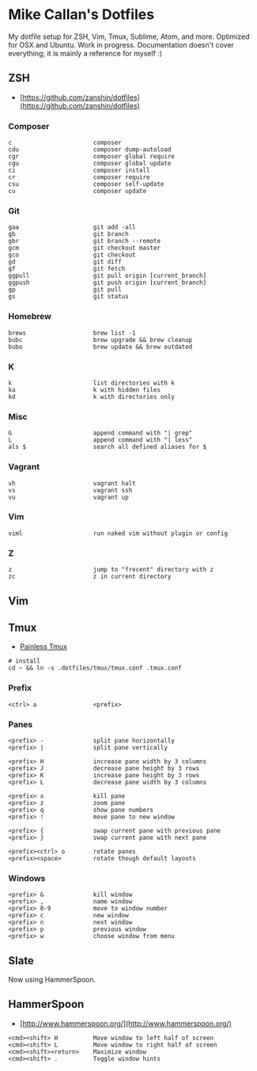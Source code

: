 <!-- left off at painless tmux page 39 -->

# Mike Callan's Dotfiles

My dotfile setup for ZSH, Vim, Tmux, Sublime, Atom, and more. Optimized for OSX and Ubuntu. Work in progress. Documentation doesn't cover everything; it is mainly a reference for myself :)

## ZSH

- [https://github.com/zanshin/dotfiles](https://github.com/zanshin/dotfiles)

### Composer

```
c                       composer
cdu                     composer dump-autoload
cgr                     composer global require
cgu                     composer global update
ci                      composer install
cr                      composer require
csu                     composer self-update
cu                      composer update
```

### Git

```
gaa                     git add -all
gb                      git branch
gbr                     git branch --remote
gcm                     git checkout master
gco                     git checkout
gd                      git diff
gf                      git fetch
ggpull                  git pull origin [current_branch]
ggpush                  git push origin [current_branch]
gp                      git pull
gs                      git status
```

### Homebrew

```
brews                   brew list -1
bubc                    brew upgrade && brew cleanup
bubo                    brew update && brew outdated
```

### K

```
k                       list directories with k
ka                      k with hidden files
kd                      k with directories only
```

### Misc

```
G                       append command with "| grep"
L                       append command with "| less"
als $                   search all defined aliases for $
```

### Vagrant

```
vh                      vagrant halt
vs                      vagrant ssh
vu                      vagrant up
```

### Vim

```
viml                    run naked vim without plugin or config
```

### Z

```
z                       jump to "frecent" directory with z
zc                      z in current directory
```

## Vim

## Tmux

- [Painless Tmux](https://leanpub.com/painless_tmux)

```
# install
cd ~ && ln -s .dotfiles/tmux/tmux.conf .tmux.conf
```

### Prefix

```
<ctrl> a                <prefix>
```

### Panes

```
<prefix> -              split pane horizontally
<prefix> |              split pane vertically

<prefix> H              increase pane width by 3 columns
<prefix> J              decrease pane height by 3 rows
<prefix> K              increase pane height by 3 rows
<prefix> L              decrease pane width by 3 columns

<prefix> x              kill pane
<prefix> z              zoom pane
<prefix> q              show pane numbers
<prefix> !              move pane to new window

<prefix> {              swap current pane with previous pane
<prefix> }              swap current pane with next pane

<prefix><ctrl> o        rotate panes
<prefix><space>         rotate though default layouts
```

### Windows

```
<prefix> &              kill window
<prefix> ,              name window
<prefix> 0-9            move to window number
<prefix> c              new window
<prefix> n              next window
<prefix> p              previous window
<prefix> w              choose window from menu
```


## Slate

Now using HammerSpoon.

## HammerSpoon

- [http://www.hammerspoon.org/](http://www.hammerspoon.org/)

```
<cmd><shift> H          Move window to left half of screen
<cmd><shift> L          Move window to right half of screen
<cmd><shift><return>    Maximize window
<cmd><shift> .          Toggle window hints
```
